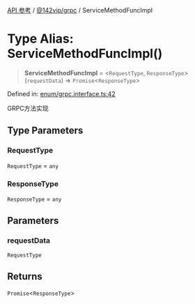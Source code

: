 [API 参考](../../../index.md) / [@142vip/grpc](../index.md) / ServiceMethodFuncImpl

# Type Alias: ServiceMethodFuncImpl()

> **ServiceMethodFuncImpl** = \<`RequestType`, `ResponseType`\>(`requestData`) => `Promise`\<`ResponseType`\>

Defined in: [enum/grpc.interface.ts:42](https://github.com/142vip/core-x/blob/15d5bc9ef4bece78c0e60bdf074a2d245f625100/packages/grpc/src/enum/grpc.interface.ts#L42)

GRPC方法实现

## Type Parameters

### RequestType

`RequestType` = `any`

### ResponseType

`ResponseType` = `any`

## Parameters

### requestData

`RequestType`

## Returns

`Promise`\<`ResponseType`\>

